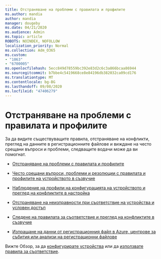 ```yaml
---
title: Отстраняване на проблеми с правилата и профилите
ms.author: mandia
author: mandia
manager: dougeby
ms.date: 04/21/2020
ms.audience: Admin
ms.topic: article
ROBOTS: NOINDEX, NOFOLLOW
localization_priority: Normal
ms.collection: Adm_O365
ms.custom:
- "1063"
- "6700005"
ms.openlocfilehash: 5ecc849d78559bc392e83d2c6c3a866bcaa86944
ms.sourcegitcommit: b7bbe4c5419668ce8e84196db382032ca09cd176
ms.translationtype: MT
ms.contentlocale: bg-BG
ms.lasthandoff: 09/08/2020
ms.locfileid: "47406279"
---
```

# <a name="troubleshooting-intune-policy-and-profiles"></a>Отстраняване на проблеми с правилата и профилите

За да видите съществуващите правила, отстраняване на конфликти, преглед на данните в регистрационните файлове и виждане на често срещани въпроси и проблеми, следващите водачи може да ви помогнат.

- [Отстраняване на проблеми с правилата и профилите](https://docs.microsoft.com/mem/intune/configuration/troubleshoot-policies-in-microsoft-intune)

- [Често срещани въпроси, проблеми и резолюции с правилата и профилите на устройството в съзвучие](https://docs.microsoft.com/intune/device-profile-troubleshoot)

- [Наблюдение на профили на конфигурацията на устройството и преглед на конфликтите в настройка](https://docs.microsoft.com/intune/device-profile-monitor)

- [Отстраняване на неизправности при съответствие на устройства и условен достъп](https://docs.microsoft.com/intune/troubleshoot-conditional-access)

- [Следене на правилата за съответствие и преглед на конфликтите в съзвучие](https://docs.microsoft.com/intune/compliance-policy-monitor)

- [Изпращане на данни от регистрационния файл в Azure, центрове за събития или анализи на регистрационни файлове](https://docs.microsoft.com/intune/review-logs-using-azure-monitor)

Вижте Обзор, за да [конфигурирате устройства](https://docs.microsoft.com/intune/device-profiles) или да [използвате правила за съответствие](https://docs.microsoft.com/intune/device-compliance-get-started).